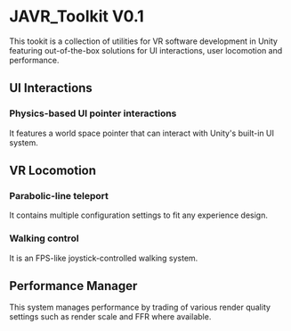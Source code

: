 # JAVR_Toolkit V0.1
This tookit is a collection of utilities for VR software development in Unity featuring out-of-the-box solutions for UI interactions, user locomotion and performance. 

## UI Interactions

### Physics-based UI pointer interactions
It features a world space pointer that can interact with Unity's built-in UI system.

## VR Locomotion

### Parabolic-line teleport
It contains multiple configuration settings to fit any experience design.

### Walking control
It is an FPS-like joystick-controlled walking system.

## Performance Manager
This system manages performance by trading of various render quality settings such as render scale and FFR where available.
